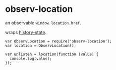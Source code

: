 # observ-location

an observable `window.location.href`.

wraps [history-state](https://github.com/michaelrhodes/history-state).

```
var ObservLocation = require('observ-location');
var location = ObservLocation();

var unlisten = location(function (value) {
  console.log(value);
});
```
